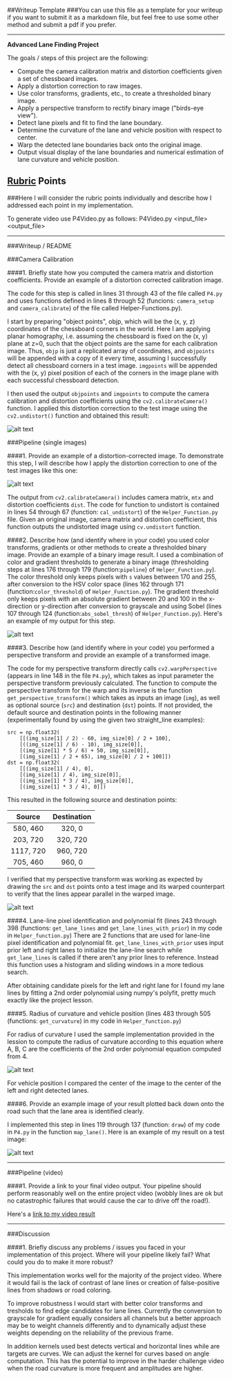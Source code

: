 ##Writeup Template
###You can use this file as a template for your writeup if you want to submit it as a markdown file, but feel free to use some other method and submit a pdf if you prefer.

---

**Advanced Lane Finding Project**

The goals / steps of this project are the following:

* Compute the camera calibration matrix and distortion coefficients given a set of chessboard images.
* Apply a distortion correction to raw images.
* Use color transforms, gradients, etc., to create a thresholded binary image.
* Apply a perspective transform to rectify binary image ("birds-eye view").
* Detect lane pixels and fit to find the lane boundary.
* Determine the curvature of the lane and vehicle position with respect to center.
* Warp the detected lane boundaries back onto the original image.
* Output visual display of the lane boundaries and numerical estimation of lane curvature and vehicle position.

[//]: # (Image References)

[image1]: ./examples/undistort_output.png "Undistorted"
[image2]: ./test_images/test1.jpg "Road Transformed"
[image3]: ./examples/binary_combo_example.jpg "Binary Example"
[image4]: ./output_images/perspective_straight_lines.jpg "Warp Example"
[image5]: ./examples/color_fit_lines.jpg "Fit Visual"
[image6]: ./examples/example_output.jpg "Output"
[image7]: ./output_images/calibration_example.png "Calibration Example"
[image8]: ./output_images/undistorted_example.png "Undistorted Example"
[image9]: ./output_images/threshold_example.png "Threshold Example"
[image10]: ./output_images/RCurve.png "Curvature Equation"
[image11]: ./output_images/P4_VideoScreenShot.png "Output Example"
[video1]: ./project_video_output.mp4 "Video"

## [Rubric](https://review.udacity.com/#!/rubrics/571/view) Points
###Here I will consider the rubric points individually and describe how I addressed each point in my implementation.

To generate video use P4Video.py as follows:
P4Video.py <input_file> <output_file>  

---
###Writeup / README

###Camera Calibration

####1. Briefly state how you computed the camera matrix and distortion coefficients. Provide an example of a distortion corrected calibration image.

The code for this step is called in lines 31 through 43 of the file called `P4.py` and uses functions defined in lines 8 through 52 (funcions: `camera_setup` and `camera_calibrate`) of the file called Helper-Functions.py).

I start by preparing "object points", objp, which will be the (x, y, z) coordinates of the chessboard corners in the world. Here I am applying planar homography, i.e. assuming the chessboard is fixed on the (x, y) plane at z=0, such that the object points are the same for each calibration image.  Thus, `objp` is just a replicated array of coordinates, and `objpoints` will be appended with a copy of it every time, assuming I successfully detect all chessboard corners in a test image.  `imgpoints` will be appended with the (x, y) pixel position of each of the corners in the image plane with each successful chessboard detection.  

I then used the output `objpoints` and `imgpoints` to compute the camera calibration and distortion coefficients using the `cv2.calibrateCamera()` function.  I applied this distortion correction to the test image using the `cv2.undistort()` function and obtained this result: 

![alt text][image7]

###Pipeline (single images)

####1. Provide an example of a distortion-corrected image.
To demonstrate this step, I will describe how I apply the distortion correction to one of the test images like this one:

![alt text][image8]

The output from `cv2.calibrateCamera()` includes camera matrix, `mtx` and distortion coefficients `dist`. The code for function to undistort is contained in lines 54 through 67 (function: `cal_undistort`) of the `Helper_Function.py` file. Given an original image, camera matrix and distortion coefficient, this function outputs the undistorted image using `cv.undistort` function.

####2. Describe how (and identify where in your code) you used color transforms, gradients or other methods to create a thresholded binary image.  Provide an example of a binary image result.
I used a combination of color and gradient thresholds to generate a binary image (thresholding steps at lines 176 through 179 (function:`pipeline`) of `Helper_Function.py`).  The color threshold only keeps pixels with `s` values between 170 and 255, after conversion to the HSV color space (lines 162 through 171 (function:`color_threshold`) of `Helper_Function.py`). The gradient threshold only keeps pixels with an absolute gradient between 20 and 100 in the x-direction or y-direction after conversion to grayscale and using Sobel (lines 107 through 124 (function:`abs_sobel_thresh`) of `Helper_Function.py`). Here's an example of my output for this step.

![alt text][image9]

####3. Describe how (and identify where in your code) you performed a perspective transform and provide an example of a transformed image.

The code for my perspective transform directly calls `cv2.warpPerspective` (appears in line 148 in the file `P4.py`), which takes as input parameter the perspective transform previously calculated. The function to compute the perspective transform for the warp and its inverse is the function `get_perspective_transform()` which takes as inputs an image (`img`), as well as optional source (`src`) and destination (`dst`) points. If not provided, the default source and destination points in the following manner (experimentally found by using the given two straight_line examples):

```
src = np.float32(
    [[(img_size[1] / 2) - 60, img_size[0] / 2 + 100],
    [((img_size[1] / 6) - 10), img_size[0]],
    [(img_size[1] * 5 / 6) + 50, img_size[0]],
    [(img_size[1] / 2 + 65), img_size[0] / 2 + 100]])
dst = np.float32(
    [[(img_size[1] / 4), 0],
    [(img_size[1] / 4), img_size[0]],
    [(img_size[1] * 3 / 4), img_size[0]],
    [(img_size[1] * 3 / 4), 0]])

```
This resulted in the following source and destination points:

| Source        | Destination   | 
|:-------------:|:-------------:| 
| 580, 460      | 320, 0        | 
| 203, 720      | 320, 720      |
| 1117, 720     | 960, 720      |
| 705, 460      | 960, 0        |

I verified that my perspective transform was working as expected by drawing the `src` and `dst` points onto a test image and its warped counterpart to verify that the lines appear parallel in the warped image.

![alt text][image4]

####4. Lane-line pixel identification and polynomial fit (lines 243 through 398 (functions: `get_lane_lines` and `get_lane_lines_with_prior`) in my code in `Helper_function.py`)
There are 2 functions that are used for lane-line pixel identification and polynomial fit. `get_lane_lines_with_prior` uses input prior left and right lanes to initialize the lane-line search while `get_lane_lines` is called if there aren't any prior lines to reference. Instead this function uses a histogram and sliding windows in a more tedious search. 

After obtaining candidate pixels for the left and right lane for I found my lane lines by fitting a 2nd order polynomial using numpy's polyfit, pretty much exactly like the project lesson.

####5. Radius of curvature and vehicle position (lines 483 through 505 (functions: `get_curvature`) in my code in `Helper_function.py`)

For radius of curvature I used the sample implementation provided in the lession to compute the radius of curvature according to this equation where A, B, C are the coefficients of the 2nd order polynomial equation computed from 4.

![alt text][image10]

For vehicle position I compared the center of the image to the center of the left and right detected lanes.

####6. Provide an example image of your result plotted back down onto the road such that the lane area is identified clearly.

I implemented this step in lines 119 through 137 (function: `draw`) of my code in `P4.py` in the function `map_lane()`.  Here is an example of my result on a test image:

![alt text][image11]

---

###Pipeline (video)

####1. Provide a link to your final video output.  Your pipeline should perform reasonably well on the entire project video (wobbly lines are ok but no catastrophic failures that would cause the car to drive off the road!).

Here's a [link to my video result](./project_video_output.mp4)

---

###Discussion

####1. Briefly discuss any problems / issues you faced in your implementation of this project.  Where will your pipeline likely fail?  What could you do to make it more robust?

This implementation works well for the majority of the project video. Where it would fail is the lack of contrast of lane lines or creation of false-positive lines from shadows or road coloring. 

To improve robustness I would start with better color transforms and tresholds to find edge candidates for lane lines. Currently the conversion to grayscale for gradient equally considers all channels but a better approach may be to weight channels differently and to dynamically adjust these weights depending on the reliability of the previous frame. 

In addition kernels used best detects vertical and horizontal lines while are targets are curves. We can adjust the kernel for curves based on angle computation. This has the potential to improve in the harder challenge video when the road curvature is more frequent and amplitudes are higher. 

